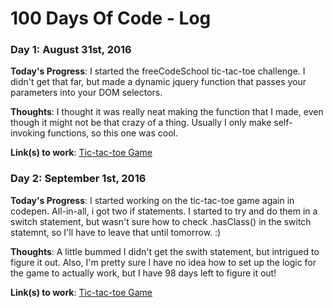 # 100 Days Of Code - Log

### Day 1: August 31st, 2016

**Today's Progress**: I started the freeCodeSchool tic-tac-toe challenge. I didn't get that far, but made a dynamic jquery function that passes your parameters into your DOM selectors.

**Thoughts**: I thought it was really neat making the function that I made, even though it might not be that crazy of a thing. Usually I only make self-invoking functions, so this one was cool.

**Link(s) to work**: [Tic-tac-toe Game](http://codepen.io/chreeswright/pen/yaBdGX)


### Day 2: September 1st, 2016

**Today's Progress**: I started working on the tic-tac-toe game again in codepen. All-in-all, i got two if statements. I started to try and do them in a switch statement, but wasn't sure how to check .hasClass() in the switch statemnt, so I'll have to leave that until tomorrow. :)

**Thoughts**: A little bummed I didn't get the swith statement, but intrigued to figure it out. Also, I'm pretty sure I have no idea how to set up the logic for the game to actually work, but I have 98 days left to figure it out!

**Link(s) to work**: [Tic-tac-toe Game](http://codepen.io/chreeswright/pen/yaBdGX)

